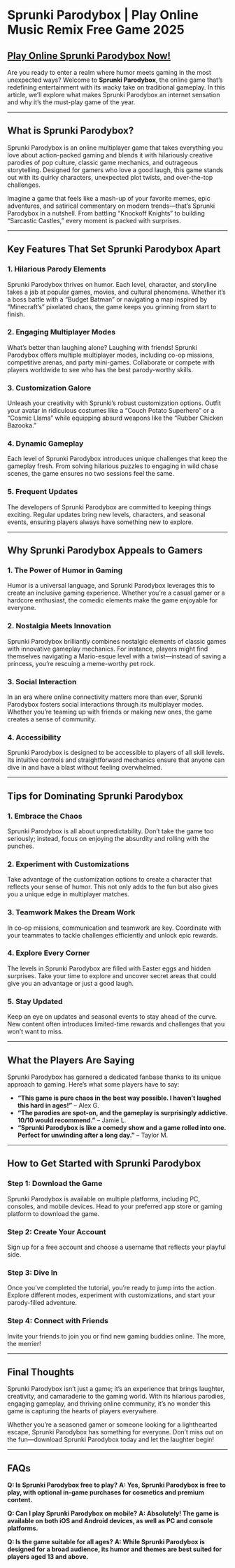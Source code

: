 # Sprunki Parodybox | Play Online Music Remix Free Game 2025

## [Play Online Sprunki Parodybox Now!](https://sprunkiall.com/)

Are you ready to enter a realm where humor meets gaming in the most unexpected ways? Welcome to **Sprunki Parodybox**, the online game that’s redefining entertainment with its wacky take on traditional gameplay. In this article, we’ll explore what makes Sprunki Parodybox an internet sensation and why it’s the must-play game of the year.

---

## What is Sprunki Parodybox?

Sprunki Parodybox is an online multiplayer game that takes everything you love about action-packed gaming and blends it with hilariously creative parodies of pop culture, classic game mechanics, and outrageous storytelling. Designed for gamers who love a good laugh, this game stands out with its quirky characters, unexpected plot twists, and over-the-top challenges.

Imagine a game that feels like a mash-up of your favorite memes, epic adventures, and satirical commentary on modern trends—that’s Sprunki Parodybox in a nutshell. From battling “Knockoff Knights” to building “Sarcastic Castles,” every moment is packed with surprises.

---

## Key Features That Set Sprunki Parodybox Apart

### 1. **Hilarious Parody Elements**
Sprunki Parodybox thrives on humor. Each level, character, and storyline takes a jab at popular games, movies, and cultural phenomena. Whether it’s a boss battle with a “Budget Batman” or navigating a map inspired by “Minecraft’s” pixelated chaos, the game keeps you grinning from start to finish.

### 2. **Engaging Multiplayer Modes**
What’s better than laughing alone? Laughing with friends! Sprunki Parodybox offers multiple multiplayer modes, including co-op missions, competitive arenas, and party mini-games. Collaborate or compete with players worldwide to see who has the best parody-worthy skills.

### 3. **Customization Galore**
Unleash your creativity with Sprunki’s robust customization options. Outfit your avatar in ridiculous costumes like a “Couch Potato Superhero” or a “Cosmic Llama” while equipping absurd weapons like the “Rubber Chicken Bazooka.”

### 4. **Dynamic Gameplay**
Each level of Sprunki Parodybox introduces unique challenges that keep the gameplay fresh. From solving hilarious puzzles to engaging in wild chase scenes, the game ensures no two sessions feel the same.

### 5. **Frequent Updates**
The developers of Sprunki Parodybox are committed to keeping things exciting. Regular updates bring new levels, characters, and seasonal events, ensuring players always have something new to explore.

---

## Why Sprunki Parodybox Appeals to Gamers

### **1. The Power of Humor in Gaming**
Humor is a universal language, and Sprunki Parodybox leverages this to create an inclusive gaming experience. Whether you’re a casual gamer or a hardcore enthusiast, the comedic elements make the game enjoyable for everyone.

### **2. Nostalgia Meets Innovation**
Sprunki Parodybox brilliantly combines nostalgic elements of classic games with innovative gameplay mechanics. For instance, players might find themselves navigating a Mario-esque level with a twist—instead of saving a princess, you’re rescuing a meme-worthy pet rock.

### **3. Social Interaction**
In an era where online connectivity matters more than ever, Sprunki Parodybox fosters social interactions through its multiplayer modes. Whether you’re teaming up with friends or making new ones, the game creates a sense of community.

### **4. Accessibility**
Sprunki Parodybox is designed to be accessible to players of all skill levels. Its intuitive controls and straightforward mechanics ensure that anyone can dive in and have a blast without feeling overwhelmed.

---

## Tips for Dominating Sprunki Parodybox

### **1. Embrace the Chaos**
Sprunki Parodybox is all about unpredictability. Don’t take the game too seriously; instead, focus on enjoying the absurdity and rolling with the punches.

### **2. Experiment with Customizations**
Take advantage of the customization options to create a character that reflects your sense of humor. This not only adds to the fun but also gives you a unique edge in multiplayer matches.

### **3. Teamwork Makes the Dream Work**
In co-op missions, communication and teamwork are key. Coordinate with your teammates to tackle challenges efficiently and unlock epic rewards.

### **4. Explore Every Corner**
The levels in Sprunki Parodybox are filled with Easter eggs and hidden surprises. Take your time to explore and uncover secret areas that could give you an advantage or just a good laugh.

### **5. Stay Updated**
Keep an eye on updates and seasonal events to stay ahead of the curve. New content often introduces limited-time rewards and challenges that you won’t want to miss.

---

## What the Players Are Saying

Sprunki Parodybox has garnered a dedicated fanbase thanks to its unique approach to gaming. Here’s what some players have to say:

- **“This game is pure chaos in the best way possible. I haven’t laughed this hard in ages!”** – Alex G.
- **“The parodies are spot-on, and the gameplay is surprisingly addictive. 10/10 would recommend.”** – Jamie L.
- **“Sprunki Parodybox is like a comedy show and a game rolled into one. Perfect for unwinding after a long day.”** – Taylor M.

---

## How to Get Started with Sprunki Parodybox

### **Step 1: Download the Game**
Sprunki Parodybox is available on multiple platforms, including PC, consoles, and mobile devices. Head to your preferred app store or gaming platform to download the game.

### **Step 2: Create Your Account**
Sign up for a free account and choose a username that reflects your playful side.

### **Step 3: Dive In**
Once you’ve completed the tutorial, you’re ready to jump into the action. Explore different modes, experiment with customizations, and start your parody-filled adventure.

### **Step 4: Connect with Friends**
Invite your friends to join you or find new gaming buddies online. The more, the merrier!

---

## Final Thoughts

Sprunki Parodybox isn’t just a game; it’s an experience that brings laughter, creativity, and camaraderie to the gaming world. With its hilarious parodies, engaging gameplay, and thriving online community, it’s no wonder this game is capturing the hearts of players everywhere.

Whether you’re a seasoned gamer or someone looking for a lighthearted escape, Sprunki Parodybox has something for everyone. Don’t miss out on the fun—download Sprunki Parodybox today and let the laughter begin!

---

## FAQs

**Q: Is Sprunki Parodybox free to play?**
**A: Yes, Sprunki Parodybox is free to play, with optional in-game purchases for cosmetics and premium content.**

**Q: Can I play Sprunki Parodybox on mobile?**
**A: Absolutely! The game is available on both iOS and Android devices, as well as PC and console platforms.**

**Q: Is the game suitable for all ages?**
**A: While Sprunki Parodybox is designed for a broad audience, its humor and themes are best suited for players aged 13 and above.**

